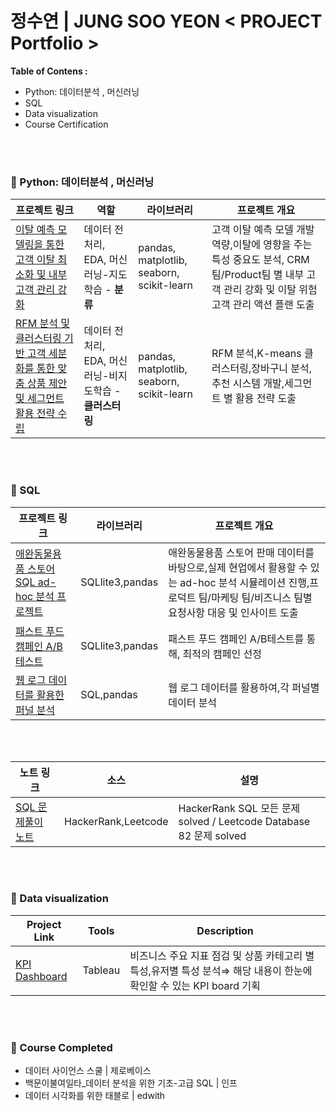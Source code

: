 # 정수연 | JUNG SOO YEON  < PROJECT Portfolio >

**Table of Contens :**

- Python: 데이터분석 , 머신러닝
- SQL
- Data visualization
- Course Certification


<br>
<br>

### 📂 Python: 데이터분석 , 머신러닝 

프로젝트 링크 | 역할 | 라이브러리 | 프로젝트 개요 |  
---|---|---|---|
[이탈 예측 모델링을 통한 고객 이탈 최소화 및 내부 고객 관리 강화](https://github.com/JungSooYeon823/portfolio/blob/main/1.%EC%9D%B4%ED%83%88%20%EC%98%88%EC%B8%A1%20%EB%AA%A8%EB%8D%B8%EB%A7%81%EC%9D%84%20%ED%86%B5%ED%95%9C%20%EA%B3%A0%EA%B0%9D%20%EC%9D%B4%ED%83%88%20%EC%B5%9C%EC%86%8C%ED%99%94%20%EB%B0%8F%20%EB%82%B4%EB%B6%80%20%EA%B3%A0%EA%B0%9D%20%EA%B4%80%EB%A6%AC%20%EA%B0%95%ED%99%94/README.md)|데이터 전처리, EDA, 머신러닝-지도학습 - **분류**| pandas, matplotlib, seaborn, scikit-learn | 고객 이탈 예측 모델 개발 역량,이탈에 영향을 주는 특성 중요도 분석, CRM 팀/Product팀 별 내부 고객 관리 강화 및 이탈 위험 고객 관리 액션 플랜 도출 
[RFM 분석 및 클러스터링 기반 고객 세분화를 통한 맞춤 상품 제안 및 세그먼트 활용 전략 수립](https://github.com/JungSooYeon823/portfolio/blob/main/2.RFM%20%EB%B6%84%EC%84%9D%20%EB%B0%8F%20%ED%81%B4%EB%9F%AC%EC%8A%A4%ED%84%B0%EB%A7%81%20%EA%B8%B0%EB%B0%98%20%EA%B3%A0%EA%B0%9D%20%EC%84%B8%EB%B6%84%ED%99%94%EB%A5%BC%20%ED%86%B5%ED%95%9C%C2%A0%EB%A7%9E%EC%B6%A4%20%EC%83%81%ED%92%88%20%EC%A0%9C%EC%95%88%20%EB%B0%8F%20%EC%84%B8%EA%B7%B8%EB%A8%BC%ED%8A%B8%20%ED%99%9C%EC%9A%A9%20%EC%A0%84%EB%9E%B5%20%EC%88%98%EB%A6%BD/README.md)|데이터 전처리, EDA, 머신러닝-비지도학습 - **클러스터링**|pandas, matplotlib, seaborn, scikit-learn| RFM 분석,K-means 클러스터링,장바구니 분석,추천 시스템 개발,세그먼트 별 활용 전략 도출 

<br>
<br>

### 📂 SQL

프로젝트 링크 |라이브러리 | 프로젝트 개요 
---|---|---|
[애완동물용품 스토어 SQL ad-hoc 분석 프로젝트](https://github.com/JungSooYeon823/portfolio/blob/main/3.%EC%95%A0%EC%99%84%EB%8F%99%EB%AC%BC%EC%9A%A9%ED%92%88%20%EC%8A%A4%ED%86%A0%EC%96%B4%20SQL%20ad-hoc%20%EB%B6%84%EC%84%9D%20%ED%94%84%EB%A1%9C%EC%A0%9D%ED%8A%B8/README.md)| SQLlite3,pandas | 애완동물용품 스토어 판매 데이터를 바탕으로,실제 현업에서 활용할 수 있는 ad-hoc 분석 시뮬레이션 진행,프로덕트 팀/마케팅 팀/비즈니스 팀별 요청사항 대응 및 인사이트 도출 
[패스트 푸드 캠페인 A/B 테스트](https://github.com/JungSooYeon823/portfolio/blob/8761929945b15e66c92de96d3b5d957d30de38ee/4.%ED%8C%A8%EC%8A%A4%ED%8A%B8%20%ED%91%B8%EB%93%9C%20%EC%BA%A0%ED%8E%98%EC%9D%B8%20AB%ED%85%8C%EC%8A%A4%ED%8A%B8/%ED%8C%A8%EC%8A%A4%ED%8A%B8%20%ED%91%B8%EB%93%9C%20%EC%BA%A0%ED%8E%98%EC%9D%B8%20AB%20%ED%85%8C%EC%8A%A4%ED%8A%B8.pdf)| SQLlite3,pandas | 패스트 푸드 캠페인 A/B테스트를 통해, 최적의 캠페인 선정 
[웹 로그 데이터를 활용한 퍼널 분석](https://github.com/JungSooYeon823/portfolio/blob/main/5.%EC%9B%B9%20%EB%A1%9C%EA%B7%B8%20%EB%8D%B0%EC%9D%B4%ED%84%B0%EB%A5%BC%20%ED%99%9C%EC%9A%A9%ED%95%9C%20%ED%8D%BC%EB%84%90%20%EB%B6%84%EC%84%9D/%EC%9B%B9%20%EB%A1%9C%EA%B7%B8%20%EB%8D%B0%EC%9D%B4%ED%84%B0%EB%A5%BC%20%ED%99%9C%EC%9A%A9%ED%95%9C%20%ED%8D%BC%EB%84%90%20%EB%B6%84%EC%84%9D.pdf)|SQL,pandas|웹 로그 데이터를 활용하여,각 퍼널별 데이터 분석

<br>
<br>

노트 링크 | 소스 | 설명 
---|---|---|
[SQL 문제풀이 노트](https://velog.io/@sooyeon_/posts?tag=SQL%EB%AC%B8%EC%A0%9C%ED%92%80%EC%9D%B4%EB%85%B8%ED%8A%B8)|HackerRank,Leetcode |HackerRank SQL 모든 문제 solved / Leetcode Database 82 문제 solved

<br>
<br>

### 📂 Data visualization
Project Link | Tools |Description |
---|---|---|
[KPI Dashboard](https://public.tableau.com/shared/3HJ45TGXG?:display_count=n&:origin=viz_share_link)| Tableau | 비즈니스 주요 지표 점검 및 상품 카테고리 별 특성,유저별 특성 분석⇒ 해당 내용이 한눈에 확인할 수 있는 KPI board 기획
<br>
<br>

### 📂 Course Completed

- 데이터 사이언스 스쿨 | 제로베이스 
- 백문이불여일타_데이터 분석을 위한 기초-고급 SQL | 인프
- 데이터 시각화를 위한 태블로 | edwith
